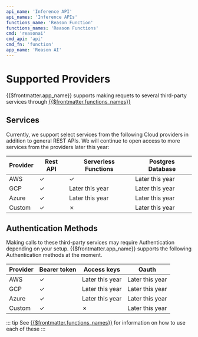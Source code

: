 ```yaml
---
api_name: 'Inference API'
api_names: 'Inference APIs'
functions_name: 'Reason Function'
functions_names: 'Reason Functions'
cmd: 'reasonai'
cmd_api: 'api'
cmd_fn: 'function'
app_name: 'Reason AI'
---
```


# Supported Providers

{{$frontmatter.app_name}} supports making requets to several third-party services through [{{$frontmatter.functions_names}}](../functions/create)

## Services

Currently, we support select services from the following Cloud providers in addition to general REST APIs.
We will continue to open access to more services from the providers later this year:

| Provider | Rest API | Serverless Functions | Postgres Database |
| -------- | -------- | -------------------- | ----------------- |
| AWS      | ✓        | ✓                    | Later this year   |
| GCP      | ✓        | Later this year      | Later this year   |
| Azure    | ✓        | Later this year      | Later this year   |
| Custom   | ✓        | ✗                    | Later this year   |

## Authentication Methods

Making calls to these third-party services may require Authentication depending on your setup.
{{$frontmatter.app_name}} supports the following Authentication methods at the moment.

| Provider | Bearer token | Access keys     | Oauth           |
| -------- | ------------ | --------------- | --------------- |
| AWS      | ✓            | Later this year | Later this year |
| GCP      | ✓            | Later this year | Later this year |
| Azure    | ✓            | Later this year | Later this year |
| Custom   | ✓            | ✗               | Later this year |

::: tip
See [{{$frontmatter.functions_names}}](../../reference/function) for information on how to use each of these
:::
